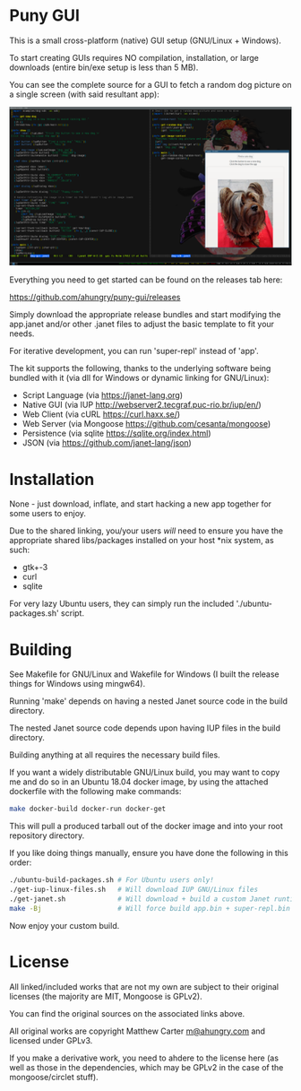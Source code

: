 # Puny GUI


This is a small cross-platform (native) GUI setup (GNU/Linux + Windows).

To start creating GUIs requires NO compilation, installation, or large
downloads (entire bin/exe setup is less than 5 MB).

You can see the complete source for a GUI to fetch a random dog
picture on a single screen (with said resultant app):

![ahubu](https://raw.githubusercontent.com/ahungry/puny-gui/master/dog-sample.png)

Everything you need to get started can be found on the releases tab
here:

  https://github.com/ahungry/puny-gui/releases

Simply download the appropriate release bundles and start modifying
the app.janet and/or other .janet files to adjust the basic template
to fit your needs.

For iterative development, you can run 'super-repl' instead of 'app'.

The kit supports the following, thanks to the underlying software being
bundled with it (via dll for Windows or dynamic linking for GNU/Linux):

- Script Language (via https://janet-lang.org)
- Native GUI (via IUP http://webserver2.tecgraf.puc-rio.br/iup/en/)
- Web Client (via cURL https://curl.haxx.se/)
- Web Server (via Mongoose https://github.com/cesanta/mongoose)
- Persistence (via sqlite https://sqlite.org/index.html)
- JSON (via https://github.com/janet-lang/json)

# Installation

None - just download, inflate, and start hacking a new app together
for some users to enjoy.

Due to the shared linking, you/your users *will* need to ensure you
have the appropriate shared libs/packages installed on your host *nix
system, as such:

- gtk+-3
- curl
- sqlite

For very lazy Ubuntu users, they can simply run the included
'./ubuntu-packages.sh' script.

# Building

See Makefile for GNU/Linux and Wakefile for Windows (I built the
release things for Windows using mingw64).

Running 'make' depends on having a nested Janet source code in the
build directory.

The nested Janet source code depends upon having IUP files in the
build directory.

Building anything at all requires the necessary build files.

If you want a widely distributable GNU/Linux build, you may want to
copy me and do so in an Ubuntu 18.04 docker image, by using the
attached dockerfile with the following make commands:

```sh
make docker-build docker-run docker-get
```

This will pull a produced tarball out of the docker image and into
your root repository directory.

If you like doing things manually, ensure you have done the following
in this order:

```sh
./ubuntu-build-packages.sh # For Ubuntu users only!
./get-iup-linux-files.sh   # Will download IUP GNU/Linux files
./get-janet.sh             # Will download + build a custom Janet runtime
make -Bj                   # Will force build app.bin + super-repl.bin
```

Now enjoy your custom build.


# License

All linked/included works that are not my own are subject to their
original licenses (the majority are MIT, Mongoose is GPLv2).

You can find the original sources on the associated links above.

All original works are copyright Matthew Carter <m@ahungry.com> and
licensed under GPLv3.

If you make a derivative work, you need to ahdere to the license here
(as well as those in the dependencies, which may be GPLv2 in the case
of the mongoose/circlet stuff).
